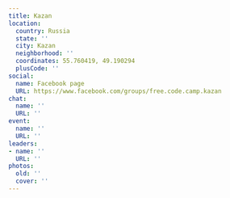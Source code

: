 ```yaml
---
title: Kazan
location:
  country: Russia
  state: ''
  city: Kazan
  neighborhood: ''
  coordinates: 55.760419, 49.190294
  plusCode: ''
social:
  name: Facebook page
  URL: https://www.facebook.com/groups/free.code.camp.kazan
chat:
  name: ''
  URL: ''
event:
  name: ''
  URL: ''
leaders:
- name: ''
  URL: ''
photos:
  old: ''
  cover: ''
---
```

